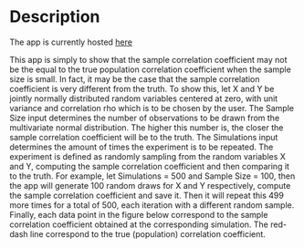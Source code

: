 # Description

The app is currently hosted [here](https://rjnunez.shinyapps.io/check-correlation/)

This app is simply to show that the sample correlation coefficient may not be the equal to the true population correlation
coefficient when the sample size is small. In fact, it may be the case that the sample correlation coefficient is very 
different from the truth. To show this, let X and Y be jointly normally distributed random variables centered at zero, 
with unit variance and correlation rho which is to be chosen by the user. The Sample Size input determines the number of 
observations to be drawn from the multivariate normal distribution. The higher this number is, the closer the sample 
correlation coefficient will be to the truth. The Simulations input determines the amount of times the experiment is to be 
repeated. The experiment is defined as randomly sampling from the random variables X and Y, computing the sample correlation 
coefficient and then comparing it to the truth. For example, let Simulations = 500 and Sample Size = 100, then the app will 
generate 100 random draws for X and Y respectively, compute the sample correlation coefficient and save it. Then it will 
repeat this 499 more times for a total of 500, each iteration with a different random sample. Finally, each data point in 
the figure below correspond to the sample correlation coefficient obtained at the corresponding simulation. The red-dash line 
correspond to the true (population) correlation coefficient.
